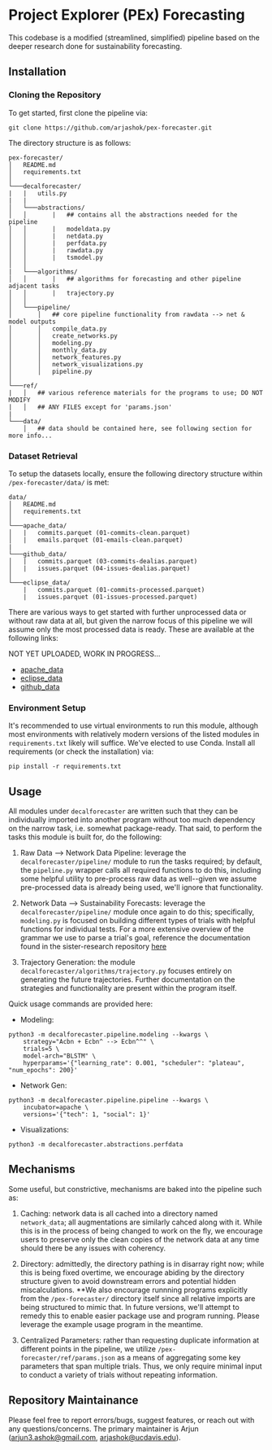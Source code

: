 # Project Explorer (PEx) Forecasting
This codebase is a modified (streamlined, simplified) pipeline based on the
deeper research done for sustainability forecasting.

## Installation
### Cloning the Repository
To get started, first clone the pipeline via:
```
git clone https://github.com/arjashok/pex-forecaster.git
```

The directory structure is as follows:
```
pex-forecaster/
│   README.md
│   requirements.txt    
│
└───decalforecaster/
|   |   utils.py
|   |
│   └───abstractions/
│   │       |   ## contains all the abstractions needed for the pipeline
│   │       |   modeldata.py
│   │       |   netdata.py
│   │       |   perfdata.py
│   │       |   rawdata.py
│   │       |   tsmodel.py
│   │
|   └───algorithms/
│   │       |   ## algorithms for forecasting and other pipeline adjacent tasks
│   │       |   trajectory.py
│   │
│   └───pipeline/
│       │   ## core pipeline functionality from rawdata --> net & model outputs
│       │   compile_data.py
│       │   create_networks.py
│       │   modeling.py
│       │   monthly_data.py
│       │   network_features.py
│       │   network_visualizations.py
│       │   pipeline.py
│   
└───ref/
|   │   ## various reference materials for the programs to use; DO NOT MODIFY
|   │   ## ANY FILES except for 'params.json'
|
└───data/
    │   ## data should be contained here, see following section for more info...
```

### Dataset Retrieval
To setup the datasets locally, ensure the following directory structure within
`/pex-forecaster/data/` is met:
```
data/
│   README.md
│   requirements.txt    
│
└───apache_data/
│   |   commits.parquet (01-commits-clean.parquet)
│   |   emails.parquet (01-emails-clean.parquet)
|
└───github_data/
│   |   commits.parquet (03-commits-dealias.parquet)
│   |   issues.parquet (04-issues-dealias.parquet)
│
└───eclipse_data/
    |   commits.parquet (01-commits-processed.parquet)
    |   issues.parquet (01-issues-processed.parquet)
```

There are various ways to get started with further unprocessed data or without 
raw data at all, but given the narrow focus of this pipeline we will assume 
only the most processed data is ready. These are available at the following
links:

NOT YET UPLOADED, WORK IN PROGRESS...
- [apache_data]()
- [eclipse_data]()
- [github_data]()


### Environment Setup
It's recommended to use virtual environments to run this module, although most
environments with relatively modern versions of the listed modules in
`requirements.txt` likely will suffice. We've elected to use Conda. Install all
requirements (or check the installation) via:
```
pip install -r requirements.txt
```

## Usage
All modules under `decalforecaster` are written such that they can be
individually imported into another program without too much dependency on the
narrow task, i.e. somewhat package-ready. That said, to perform the tasks this
module is built for, do the following:

1. Raw Data --> Network Data Pipeline: leverage the `decalforecaster/pipeline/`
    module to run the tasks required; by default, the `pipeline.py` wrapper
    calls all required functions to do this, including some helpful utility to
    pre-process raw data as well--given we assume pre-processed data is already
    being used, we'll ignore that functionality.

2. Network Data --> Sustainability Forecasts: leverage the
    `decalforecaster/pipeline/` module once again to do this; specifically,
    `modeling.py` is focused on building different types of trials with helpful
    functions for individual tests. For a more extensive overview of the grammar
    we use to parse a trial's goal, reference the documentation found in the
    sister-research repository [here](https://github.com/arjashok/OSS-Research)

3. Trajectory Generation: the module `decalforecaster/algorithms/trajectory.py`
    focuses entirely on generating the future trajectories. Further
    documentation on the strategies and functionality are present within the
    program itself.

Quick usage commands are provided here:
- Modeling:
```
python3 -m decalforecaster.pipeline.modeling --kwargs \
    strategy="Acbn + Ecbn^ --> Ecbn^^" \
    trials=5 \
    model-arch="BLSTM" \
    hyperparams='{"learning_rate": 0.001, "scheduler": "plateau", "num_epochs": 200}'
```

- Network Gen:
```
python3 -m decalforecaster.pipeline.pipeline --kwargs \
    incubator=apache \
    versions='{"tech": 1, "social": 1}'
```

- Visualizations:
```
python3 -m decalforecaster.abstractions.perfdata
```


## Mechanisms
Some useful, but constrictive, mechanisms are baked into the pipeline such as:

1. Caching: network data is all cached into a directory named `network_data`;
    all augmentations are similarly cahced along with it. While this is in the
    process of being changed to work on the fly, we encourage users to preserve
    only the clean copies of the network data at any time should there be any 
    issues with coherency.

2. Directory: admittedly, the directory pathing is in disarray right now; while
    this is being fixed overtime, we encourage abiding by the directory
    structure given to avoid downstream errors and potential hidden 
    miscalculations. **We also encourage runnning programs explicitly from the 
    `/pex-forecaster/` directory itself since all relative imports are being 
    structured to mimic that. In future versions, we'll attempt to remedy this 
    to enable easier package use and program running. Please leverage the 
    example usage program in the meantime.

3. Centralized Parameters: rather than requesting duplicate information at
    different points in the pipeline, we utilize
    `/pex-forecaster/ref/params.json` as a means of aggregating some key
    parameters that span multiple trials. Thus, we only require minimal input to
    conduct a variety of trials without repeating information.


## Repository Maintainance
Please feel free to report errors/bugs, suggest features, or reach out with any
questions/concerns. The primary maintainer is Arjun (arjun3.ashok@gmail.com,
arjashok@ucdavis.edu).

